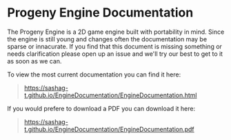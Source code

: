 # Progeny Engine Documentation

The Progeny Engine is a 2D game engine built with portability in mind.
Since the engine is still young and changes often the documentation may be sparse or innacurate.
If you find that this document is missing something or needs clarification
please open up an issue and we'll try our best to get to it as soon as we can.

To view the most current documentation you can find it here:
><https://sashag-t.github.io/EngineDocumentation/EngineDocumentation.html>
  
If you would prefere to download a PDF you can download it here:
><https://sashag-t.github.io/EngineDocumentation/EngineDocumentation.pdf>
